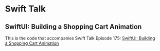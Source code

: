 # Swift Talk
## SwiftUI: Building a Shopping Cart Animation

This is the code that accompanies Swift Talk Episode 175: [SwiftUI: Building a Shopping Cart Animation](https://talk.objc.io/episodes/S01E175-building-a-shopping-cart-animation)
